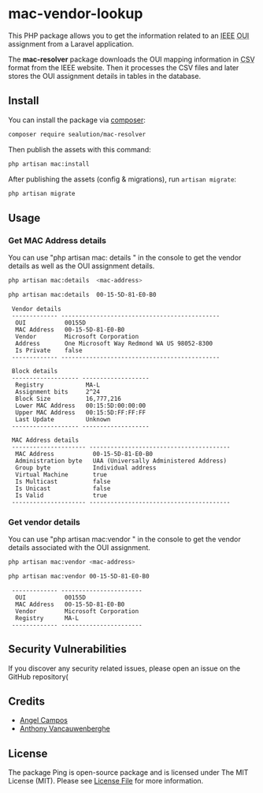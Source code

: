 # mac-vendor-lookup

<p>This PHP package allows you to get the information related to an <abbr title="Institute of Electrical and Electronics Engineers">IEEE</abbr> <abbr title="Organizationally Unique Identifier">OUI</abbr> assignment from a Laravel application.</p>

<p>The <strong>mac-resolver</strong> package downloads the OUI mapping information in <abbr title="Comma Separated Values">CSV</abbr> format from the IEEE website. Then it processes the CSV files and later stores the OUI assignment details in tables in the database.</p>

## Install

You can install the package via [composer](https://getcomposer.org/):

```bash
composer require sealution/mac-resolver
```

Then publish the assets with this command:

```bash
php artisan mac:install
```

After publishing the assets (config & migrations), run `artisan migrate`:

```bash
php artisan migrate
```

## Usage

### Get MAC Address details

You can use "php artisan mac: details <mac-address>" in the console to get the vendor details as well as the OUI assignment details.

```bash
php artisan mac:details  <mac-address>
```

```bash
php artisan mac:details  00-15-5D-81-E0-B0
```

```text
 Vendor details
 ------------- ---------------------------------------------
  OUI           00155D
  MAC Address   00-15-5D-81-E0-B0
  Vendor        Microsoft Corporation
  Address       One Microsoft Way Redmond WA US 98052-8300
  Is Private    false
 ------------- ---------------------------------------------

 Block details
 ------------------- -------------------
  Registry            MA-L
  Assignment bits     2^24
  Block Size          16,777,216
  Lower MAC Address   00:15:5D:00:00:00
  Upper MAC Address   00:15:5D:FF:FF:FF
  Last Update         Unknown
 ------------------- -------------------

 MAC Address details
 --------------------- ----------------------------------------
  MAC Address           00-15-5D-81-E0-B0
  Administration byte   UAA (Universally Administered Address)
  Group byte            Individual address
  Virtual Machine       true
  Is Multicast          false
  Is Unicast            false
  Is Valid              true
 --------------------- ----------------------------------------
```

### Get vendor details

You can use "php artisan mac:vendor <mac-address>" in the console to get the vendor details associated with the OUI assignment.

```bash
php artisan mac:vendor <mac-address>
```

```bash
php artisan mac:vendor 00-15-5D-81-E0-B0
```

```text
 ------------- -----------------------
  OUI           00155D
  MAC Address   00-15-5D-81-E0-B0
  Vendor        Microsoft Corporation
  Registry      MA-L
 ------------- -----------------------
```

## Security Vulnerabilities

If you discover any security related issues, please open an issue on the GitHub repository(

## Credits

- [Angel Campos](https://github.com/angelcamposm)
- [Anthony Vancauwenberghe](https://github.com/anthonyvancauwenberghe)

## License

The package Ping is open-source package and is licensed under The MIT License (MIT). Please see [License File](LICENSE.md) for more information.